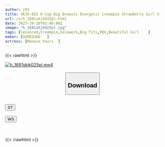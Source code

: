```yaml
---
author: j91
title: SKJK-025 H Cup Big Breasts Energetic Creampie Strawberry Girl Viva! Impure Foreign Sex Play Yuri (18) Yuri Aise
url: /v/h_1681skjk025pl.html
date: 2023-10-26T02:46:00Z
image: "h_1681skjk025pl.jpg"
tags: [Censored,Creampie,Solowork,Big Tits,POV,Beautiful Girl	 ]
maker: [SUKESUKE   ]
actress: [Manase Yuuri  ]
---
```



{{< rawhtml >}}

<div class="video" data-videoid="VBrzyq32VAHKw9J">
    <a href="javascript:;">
        <img src="https://my.j91.asia/v/h_1681skjk025pl.jpg" width="WIDTH" height="HEIGHT" alt="h_1681skjk025pl.mp4" loading="lazy">
    </a>
</div>

<script type="text/javascript" src="https://j91.asia/asset/on-demand-st.js"></script>

<br>
  <link rel="stylesheet" href="https://j91.asia/asset/bs5.css">
  
  <center>
  <button class="btn btn-primary" type="button" data-bs-toggle="collapse" data-bs-target=".multi-collapse" aria-expanded="false" aria-controls="multiCollapseExample1 multiCollapseExample2"><h2>Download</h2></button></center>
</p>
<div class="row">
  <div class="col">
    <div class="collapse multi-collapse" id="multiCollapseExample1">
      <div class="card card-body">
	      	      <br>
<div class="buttons">  
<a href="https://streamtape.to/v/VBrzyq32VAHKw9J"><button class="btn-hover color-3"><i class="fa fa-download"></i> ST</button></a></div>
    </div>
  </div>
</div>
  <div class="col">
    <div class="collapse multi-collapse" id="multiCollapseExample2">
      <div class="card card-body">
	      <br>
<div class="buttons">
    <a href="https://wolfstream.tv/5kt911sm7vx0"><button class="btn-hover color-9"><i class="fa fa-download"></i> WS</button></a></div>
<br><br>
      </div>
    </div>
  </div>
</div>

{{< /rawhtml >}}